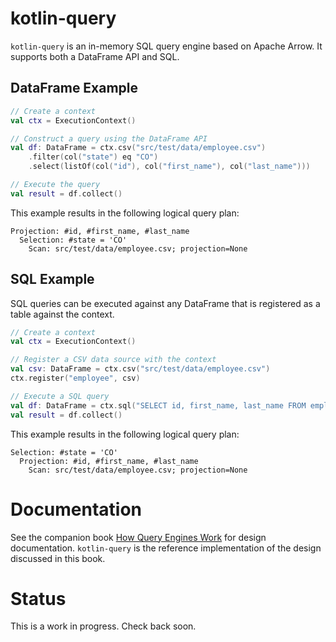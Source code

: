 # kotlin-query

`kotlin-query` is an in-memory SQL query engine based on Apache Arrow. It supports both a DataFrame API and SQL.

## DataFrame Example

```kotlin
// Create a context
val ctx = ExecutionContext()

// Construct a query using the DataFrame API
val df: DataFrame = ctx.csv("src/test/data/employee.csv")
    .filter(col("state") eq "CO")
    .select(listOf(col("id"), col("first_name"), col("last_name")))

// Execute the query
val result = df.collect()
```

This example results in the following logical query plan:

```
Projection: #id, #first_name, #last_name
  Selection: #state = 'CO'
    Scan: src/test/data/employee.csv; projection=None
```

## SQL Example

SQL queries can be executed against any DataFrame that is registered as a table against the context.

```kotlin
// Create a context
val ctx = ExecutionContext()

// Register a CSV data source with the context 
val csv: DataFrame = ctx.csv("src/test/data/employee.csv")
ctx.register("employee", csv)

// Execute a SQL query 
val df: DataFrame = ctx.sql("SELECT id, first_name, last_name FROM employee WHERE state = 'CO'")
val result = df.collect()
```

This example results in the following logical query plan:

```
Selection: #state = 'CO'
  Projection: #id, #first_name, #last_name
    Scan: src/test/data/employee.csv; projection=None
```

# Documentation

See the companion book [How Query Engines Work](https://leanpub.com/how-query-engines-work/) for design documentation. `kotlin-query` is the reference implementation of the design discussed in this book.

# Status

This is a work in progress. Check back soon.